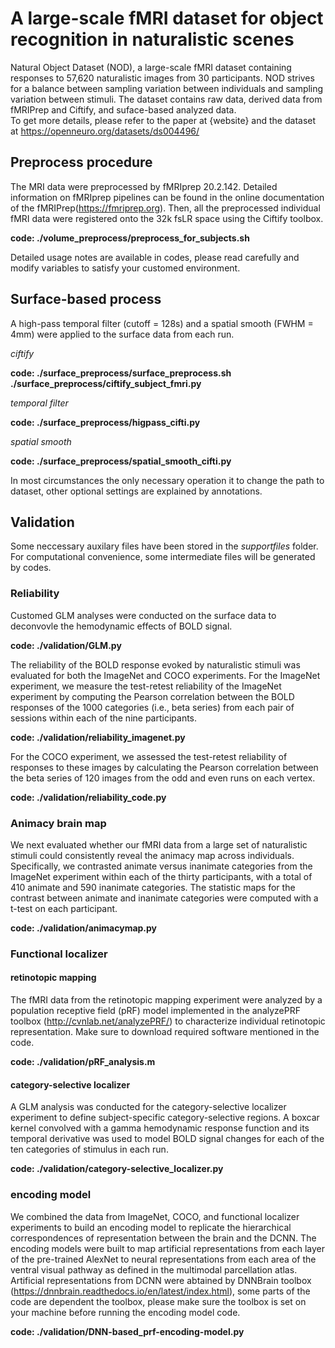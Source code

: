 # A large-scale fMRI dataset for object recognition in naturalistic scenes
Natural Object Dataset (NOD), a large-scale fMRI dataset containing responses to 57,620 naturalistic images from 30 participants. NOD strives for a balance between sampling variation between individuals and sampling variation between stimuli. The dataset contains raw data, derived data from fMRIPrep and Ciftify, and suface-based analyzed data.   
To get more details, please refer to the paper at {website} and the dataset at https://openneuro.org/datasets/ds004496/

## Preprocess procedure
The MRI data were preprocessed by fMRIprep 20.2.142. Detailed information on fMRIprep pipelines can be found in the online documentation of the fMRIPrep(https://fmriprep.org). Then, all the preprocessed individual fMRI data were registered onto the 32k fsLR space using the Ciftify toolbox.

**code: ./volume_preprocess/preprocess_for_subjects.sh**

Detailed usage notes are available in codes, please read carefully and modify variables to satisfy your customed environment.

## Surface-based process
A high-pass temporal filter (cutoff = 128s) and a spatial smooth (FWHM = 4mm) were applied to the surface data from each run. 

*ciftify*

**code: ./surface_preprocess/surface_preprocess.sh**
      **./surface_preprocess/ciftify_subject_fmri.py**

*temporal filter*

**code: ./surface_preprocess/higpass_cifti.py**

*spatial smooth*

**code: ./surface_preprocess/spatial_smooth_cifti.py**

In most circumstances the only necessary operation it to change the path to dataset, other optional settings are explained by annotations.

## Validation
Some neccessary auxilary files have been stored in the *supportfiles* folder.
For computational convenience, some intermediate files will be generated by codes.
### Reliability
Customed GLM analyses were conducted on the surface data to deconvovle the hemodynamic effects of BOLD signal.

**code: ./validation/GLM.py**

The reliability of the BOLD response evoked by naturalistic stimuli was evaluated for both the ImageNet and COCO experiments. For the ImageNet experiment, we measure the test-retest reliability of the ImageNet experiment by computing the Pearson correlation between the BOLD responses of the 1000 categories (i.e., beta series) from each pair of sessions within each of the nine participants. 

**code: ./validation/reliability_imagenet.py**

For the COCO experiment, we assessed the test-retest reliability of responses to these images by calculating the Pearson correlation between the beta series of 120 images from the odd and even runs on each vertex.

**code: ./validation/reliability_code.py**

### Animacy brain map
We next evaluated whether our fMRI data from a large set of naturalistic stimuli could consistently reveal the animacy map across individuals. Specifically, we contrasted animate versus inanimate categories from the ImageNet experiment within each of the thirty participants, with a total of 410 animate and 590 inanimate categories. The statistic maps for the contrast between animate and inanimate categories were computed with a t-test on each participant.

**code: ./validation/animacymap.py**

### Functional localizer
#### retinotopic mapping
The fMRI data from the retinotopic mapping experiment were analyzed by a population receptive field (pRF) model implemented in the analyzePRF toolbox (http://cvnlab.net/analyzePRF/) to characterize individual retinotopic representation. Make sure to download required software mentioned in the code.

**code: ./validation/pRF_analysis.m**

#### category-selective localizer
A GLM analysis was conducted for the category-selective localizer experiment to define subject-specific category-selective regions. A boxcar kernel convolved with a gamma hemodynamic response function and its temporal derivative was used to model BOLD signal changes for each of the ten categories of stimulus in each run.

**code: ./validation/category-selective_localizer.py**

### encoding model
We combined the data from ImageNet, COCO, and functional localizer experiments to build an encoding model to replicate the hierarchical correspondences of representation between the brain and the DCNN. The encoding models were built to map artificial representations from each layer of the pre-trained AlexNet to neural representations from each area of the ventral visual pathway as defined in the multimodal parcellation atlas. Artificial representations from DCNN were abtained by DNNBrain toolbox (https://dnnbrain.readthedocs.io/en/latest/index.html), some parts of the code are dependent the toolbox, please make sure the toolbox is set on your machine before running the encoding model code.

**code: ./validation/DNN-based_prf-encoding-model.py**




